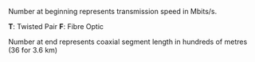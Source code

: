 Number at beginning represents transmission speed in Mbits/s.

__T__: Twisted Pair
__F__: Fibre Optic

Number at end represents coaxial segment length in hundreds of metres (36 for 3.6 km)
